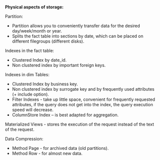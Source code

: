**Physical aspects of storage:**

Partition:
 - Partition allows you to conveniently transfer data for the desired day/week/month or year.
 - Splits the fact table into sections by date, which can be placed on different filegroups (different disks).
 
Indexes in the fact table:
- Clustered Index by date_id.
- Non clustered index by important foreign keys.

Indexes in dim Tables:
- Clustered Index by business key.
- Non clustered index by surrogate key and by frequently used attributes (+ include option).
- Filter Indexes - take up little space, convenient for frequently requested attributes, if the query does not get into the index, the query execution speed will decrease.
- ColumnStore Index – is best adapted for aggregation.

Materialized Views - stores the execution of the request instead of the text of the request.

Data Compression:
- Method Page - for archived data (old partitions).
- Method Row - for almost new data.
